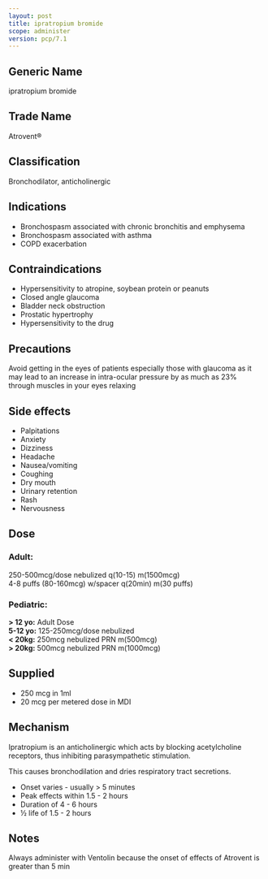 ```yaml
---
layout: post
title: ipratropium bromide
scope: administer
version: pcp/7.1
---
```


## Generic Name

ipratropium bromide

## Trade Name

Atrovent®

## Classification

Bronchodilator, anticholinergic

## Indications

- Bronchospasm associated with chronic bronchitis and emphysema
- Bronchospasm associated with asthma
- COPD exacerbation

## Contraindications

- Hypersensitivity to atropine, soybean protein or peanuts
- Closed angle glaucoma
- Bladder neck obstruction
- Prostatic hypertrophy
- Hypersensitivity to the drug

## Precautions

Avoid getting in the eyes of patients especially those with glaucoma as it may lead to an increase in intra-ocular pressure by as much as 23% through muscles in your eyes relaxing

## Side effects

- Palpitations
- Anxiety
- Dizziness
- Headache
- Nausea/vomiting
- Coughing
- Dry mouth
- Urinary retention
- Rash
- Nervousness

## Dose

### Adult:

250-500mcg/dose nebulized q(10-15) m(1500mcg)  
4-8 puffs (80-160mcg) w/spacer q(20min) m(30 puffs)

### Pediatric:

**> 12 yo:** Adult Dose  
**5-12 yo:** 125-250mcg/dose nebulized  
**< 20kg:** 250mcg nebulized PRN m(500mcg)  
**> 20kg:** 500mcg nebulized PRN m(1000mcg)

## Supplied

- 250 mcg in 1ml
- 20 mcg per metered dose in MDI

## Mechanism

Ipratropium is an anticholinergic which acts by blocking acetylcholine receptors, thus inhibiting parasympathetic stimulation.

This causes bronchodilation and dries respiratory tract secretions.

- Onset varies - usually > 5 minutes
- Peak effects within 1.5 - 2 hours
- Duration of 4 - 6 hours
- ½ life of 1.5 - 2 hours

## Notes

Always administer with Ventolin because the onset of effects of Atrovent is greater than 5 min
